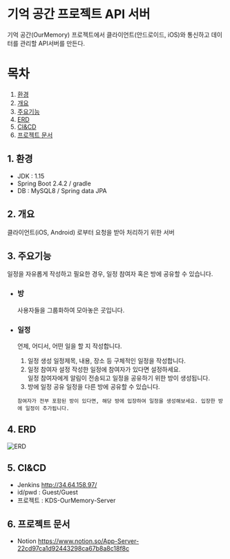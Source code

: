 # 기억 공간 프로젝트 API 서버
기억 공간(OurMemory) 프로젝트에서 클라이언트(안드로이드, iOS)와 통신하고 데이터를 관리할 API서버를 만든다.

# 목차
1. [환경](#1-환경)
2. [개요](#2-개요)
3. [주요기능](#3-주요기능)
4. [ERD](#4-ERD)
5. [CI&CD](#5-CI&CD)
6. [프로젝트 문서](#6-프로젝트-문서)

## 1. 환경
  * JDK : 1.15
  * Spring Boot 2.4.2 / gradle
  * DB : MySQL8 / Spring data JPA

## 2. 개요
클라이언트(iOS, Android) 로부터 요청을 받아 처리하기 위한 서버

## 3. 주요기능
일정을 자유롭게 작성하고 필요한 경우, 일정 참여자 혹은 방에 공유할 수 있습니다.
  
  * ### 방
    사용자들을 그룹화하여 모아놓은 곳입니다.

  * ### 일정
    언제, 어디서, 어떤 일을 할 지 작성합니다. 

    1. 일정 생성
      일정제목, 내용, 장소 등 구체적인 일정을 작성합니다.
    2. 일정 참여자 설정
      작성한 일정에 참여자가 있다면 설정하세요.   
      일정 참여자에게 알림이 전송되고 일정을 공유하기 위한 방이 생성됩니다.   
    3. 방에 일정 공유
      일정을 다른 방에 공유할 수 있습니다.

    `참여자가 전부 포함된 방이 있다면, 해당 방에 입장하여 일정을 생성해보세요. 입장한 방에 일정이 추가됩니다.`

## 4. ERD
![ERD](https://user-images.githubusercontent.com/43669379/117228135-67af6a80-ae53-11eb-91ab-9a7edfea33ec.png)

## 5. CI&CD
 * Jenkins http://34.64.158.97/
 * id/pwd : Guest/Guest
 * 프로젝트 : KDS-OurMemory-Server

## 6. 프로젝트 문서
  * Notion  https://www.notion.so/App-Server-22cd97ca1d92443298ca67b8a8c18f8c
